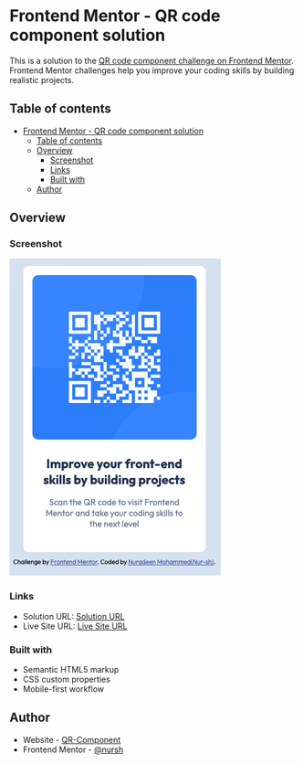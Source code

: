 # Frontend Mentor - QR code component solution

This is a solution to the [QR code component challenge on Frontend Mentor](https://www.frontendmentor.io/challenges/qr-code-component-iux_sIO_H). Frontend Mentor challenges help you improve your coding skills by building realistic projects. 

## Table of contents

- [Frontend Mentor - QR code component solution](#frontend-mentor---qr-code-component-solution)
  - [Table of contents](#table-of-contents)
  - [Overview](#overview)
    - [Screenshot](#screenshot)
    - [Links](#links)
    - [Built with](#built-with)
  - [Author](#author)

## Overview

### Screenshot

![](./images/QR-component-screenshot.png)

### Links

- Solution URL: [Solution URL](https://github.com/nursh/FM-QR-code-component)
- Live Site URL: [Live Site URL](https://nursh.github.io/FM-QR-code-component/)

### Built with

- Semantic HTML5 markup
- CSS custom properties
- Mobile-first workflow

## Author

- Website - [QR-Component](https://nursh.github.io/FM-QR-code-component/)
- Frontend Mentor - [@nursh](https://www.frontendmentor.io/profile/nursh)

